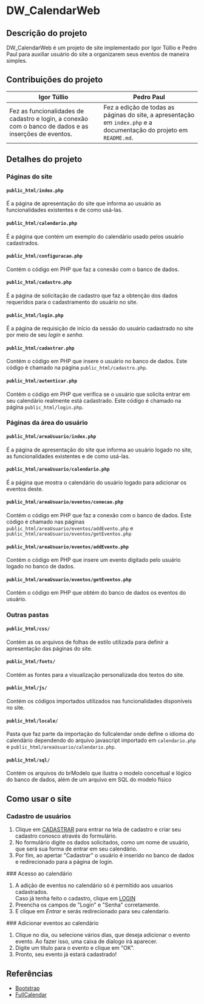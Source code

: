 # DW_CalendarWeb
## Descrição do projeto
DW_CalendarWeb é um projeto de site implementado por Igor Túllio e Pedro Paul para auxiliar usuário do site a organizarem seus eventos de maneira simples.

## Contribuições do projeto
Igor Túllio | Pedro Paul
--- | ---
Fez as funcionalidades de cadastro e login, a conexão com o banco de dados e as inserções de eventos. | Fez a edição de todas as páginas do site, a apresentação em ``index.php`` e a documentação do projeto em ``README.md``.

## Detalhes do projeto
### Páginas do site
#### ``public_html/index.php``
É a página de apresentação do site que informa ao usuário as funcionalidades existentes e de como usá-las.
#### ``public_html/calendario.php``
É a página que contém um exemplo do calendário usado pelos usuário cadastrados.
#### ``public_html/configuracao.php``
Contém o código em PHP que faz a conexão com o banco de dados.
#### ``public_html/cadastro.php``
É a página de solicitação de cadastro que faz a obtenção dos dados requeridos para o cadastramento do usuário no site.
#### ``public_html/login.php``
É a página de requisição de início da sessão do usuário cadastrado no site por meio de seu *login* e *senha*.
#### ``public_html/cadastrar.php``
Contém o código em PHP que insere o usuário no banco de dados. Este código é chamado na página ``public_html/cadastro.php``.
#### ``public_html/autenticar.php``
Contém o código em PHP que verifica se o usuário que solicita entrar em seu calendário realmente está cadastrado. Este código é chamado na página ``public_html/login.php``.
### Páginas da área do usuário
#### ``public_html/areaUsuario/index.php``
É a página de apresentação do site que informa ao usuário logado no site, as funcionalidades existentes e de como usá-las.
#### ``public_html/areaUsuario/calendario.php``
É a página que mostra o calendário do usuário logado para adicionar os eventos deste.
#### ``public_html/areaUsuario/eventos/conecao.php``
Contém o código em PHP que faz a conexão com o banco de dados. Este código é chamado nas páginas ``public_html/areaUsuario/eventos/addEvento.php`` e ``public_html/areaUsuario/eventos/getEventos.php``
#### ``public_html/areaUsuario/eventos/addEvento.php``
Contém o código em PHP que insere um evento digitado pelo usuário logado no banco de dados.
#### ``public_html/areaUsuario/eventos/getEventos.php``
Contém o código em PHP que obtém do banco de dados os eventos do usuário.
### Outras pastas
#### ``public_html/css/``
Contém as os arquivos de folhas de estilo utilizada para definir a apresentação das páginas do site. 
#### ``public_html/fonts/``
Contém as fontes para a visualização personalizada dos textos do site.
#### ``public_html/js/``
Contém os códigos importados utilizados nas funcionalidades disponíveis no site.
#### ``public_html/locale/``
Pasta que faz parte da importação do fullcalendar onde define o idioma do calendário dependendo do arquivo javascript importado em ``calendario.php`` e ``public_html/areaUsuario/calendario.php``.
#### ``public_html/sql/``
Contém os arquivos do brModelo que ilustra o modelo conceitual e lógico do banco de dados, além de um arquivo em SQL do modelo físico

## Como usar o site
### Cadastro de usuários
<ol>
    <li>
        Clique em 
        <a href="cadastro.php"><i class="fa fa-user-plus"></i> CADASTRAR</a>
        para entrar na tela de cadastro e 
        criar seu cadastro conosco através do formulário.
    </li>
    <li>
        No formulário digite os dados solicitados, como um nome de usuário, 
		que será sua forma de entrar em seu calendário. 
    </li>
    <li>
        Por fim, ao apertar "Cadastrar" 
        o usuário é inserido no banco de dados e 
		redirecionado para a página de login.
    </li>
</ol>
### Acesso ao calendário
<ol>
    <li>
        A adição de eventos no calendário só é permitido 
        aos usuarios cadastrados. <br>
        Caso já tenha feito o cadastro, clique em 
        <a href="login.php"><i class="fa fa-sign-in"></i> LOGIN</a>
    </li>
    <li>
        Preencha os campos de "Login" e "Senha"
        corretamente.
    </li>
    <li>
        E clique em 
        <i class="fa fa-sign-in color-blue"> Entrar</i>
        e serás redirecionado para seu calendario.
    </li>
</ol>
### Adicionar eventos ao calendário
<ol>
    <li>
        Clique no dia, ou selecione vários dias, 
		que deseja adicionar o evento evento. Ao fazer 
		isso, uma caixa de dialogo irá aparecer.
    </li>
    <li>
        Digite um título para o evento e 
        clique em "OK".
    </li>
	<li>
        Pronto, seu evento já estará cadastrado!
    </li>
</ol>

## Referências
* [Bootstrap](http://getbootstrap.com/)
* [FullCalendar](https://fullcalendar.io/)
